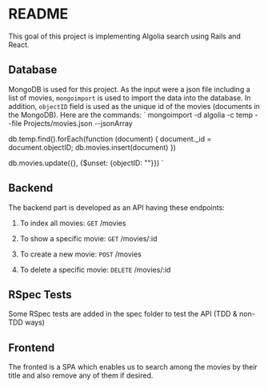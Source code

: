 # README

This goal of this project is implementing Algolia search using Rails and React.

## Database

MongoDB is used for this project. As the input were a json file including a list of movies, `mongoimport` is used to import the data into the database. In addition, `objectID` field is used as the unique id of the movies (documents in the MongoDB). Here are the commands:
`
mongoimport -d algolia -c temp --file Projects/movies.json --jsonArray

db.temp.find().forEach(function (document) { document._id = document.objectID;     db.movies.insert(document) })

db.movies.update({}, {$unset: {objectID: ""}})
`

## Backend

The backend part is developed as an API having these endpoints:

1) To index all movies: `GET` /movies

2) To show a specific movie: `GET` /movies/:id

3) To create a new movie: `POST` /movies

4) To delete a specific movie: `DELETE` /movies/:id

## RSpec Tests

Some RSpec tests are added in the spec folder to test the API (TDD & non-TDD ways)

## Frontend

The fronted is a SPA which enables us to search among the movies by their title and also remove any of them if desired.

